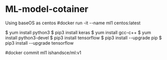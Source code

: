 # ML-model-cotainer

Using baseOS as centos
#docker run -it --name ml1 centos:latest

$ yum install python3
$ pip3 install keras
$ yum install gcc-c++
$ yum install python3-devel
$ pip3 install tensorflow
$ pip3 install --upgrade pip
$ pip3 install --upgrade tensorflow

#docker commit ml1 ishandsce/ml:v1
